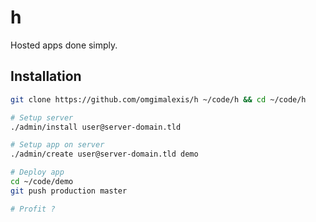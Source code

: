 # h
Hosted apps done simply.

## Installation

```bash
git clone https://github.com/omgimalexis/h ~/code/h && cd ~/code/h

# Setup server
./admin/install user@server-domain.tld

# Setup app on server
./admin/create user@server-domain.tld demo

# Deploy app
cd ~/code/demo
git push production master

# Profit ?
```